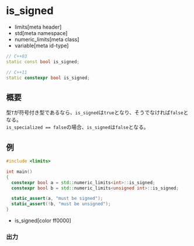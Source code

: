 # is_signed
* limits[meta header]
* std[meta namespace]
* numeric_limits[meta class]
* variable[meta id-type]

```cpp
// C++03
static const bool is_signed;

// C++11
static constexpr bool is_signed;
```

## 概要
型`T`が符号付き型であるなら、`is_signed`は`true`となり、そうでなければ`false`となる。  
`is_specialized == false`の場合、`is_signed`は`false`となる。


## 例
```cpp example
#include <limits>

int main()
{
  constexpr bool a = std::numeric_limits<int>::is_signed;
  constexpr bool b = std::numeric_limits<unsigned int>::is_signed;

  static_assert(a, "must be signed");
  static_assert(!b, "must be unsigned");
}
```
* is_signed[color ff0000]

### 出力
```
```
